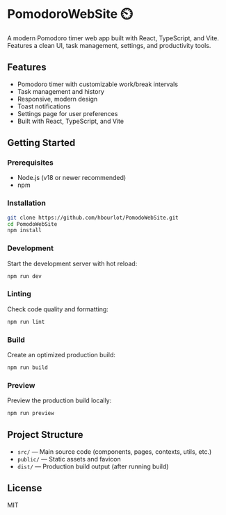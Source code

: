 # PomodoroWebSite ⏲️

A modern Pomodoro timer web app built with React, TypeScript, and Vite.  
Features a clean UI, task management, settings, and productivity tools.

## Features

- Pomodoro timer with customizable work/break intervals
- Task management and history
- Responsive, modern design
- Toast notifications
- Settings page for user preferences
- Built with React, TypeScript, and Vite

## Getting Started

### Prerequisites

- Node.js (v18 or newer recommended)
- npm

### Installation

```bash
git clone https://github.com/hbourlot/PomodoWebSite.git
cd PomodoWebSite
npm install
```

### Development

Start the development server with hot reload:

```bash
npm run dev
```

### Linting

Check code quality and formatting:

```bash
npm run lint
```

### Build

Create an optimized production build:

```bash
npm run build
```

### Preview

Preview the production build locally:

```bash
npm run preview
```

## Project Structure

- `src/` — Main source code (components, pages, contexts, utils, etc.)
- `public/` — Static assets and favicon
- `dist/` — Production build output (after running build)

## License

MIT
